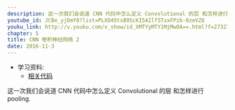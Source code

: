```yaml
---
description: 这一次我们会说道 CNN 代码中怎么定义 Convolutional 的层 和怎样进行 pooling.
youtube_id: JCBe_yjDmY8?list=PLXO45tsB95cKI5AIlf5TxxFPzb-0zeVZ8
youku_link: http://v.youku.com/v_show/id_XMTYyMTY1MjMwOA==.html?f=27327189&o=1
chapter: 5
title: CNN 卷积神经网络 2
date: 2016-11-3
---
```

* 学习资料:
  * [相关代码](https://github.com/MorvanZhou/tutorials/tree/master/tensorflowTUT/tf18_CNN2)
  
这一次我们会说道 CNN 代码中怎么定义 Convolutional 的层 和怎样进行 pooling.

